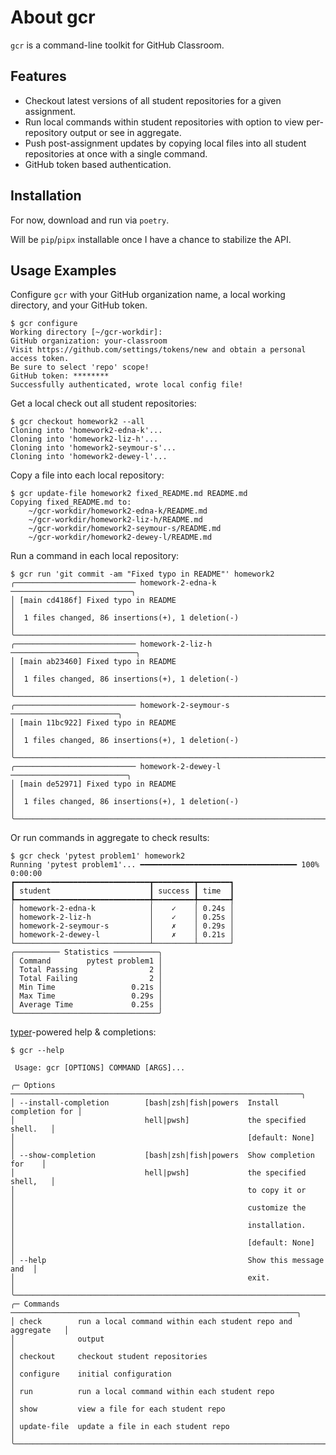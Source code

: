 # About gcr

`gcr` is a command-line toolkit for GitHub Classroom.

## Features

- Checkout latest versions of all student repositories for a given assignment.
- Run local commands within student repositories with option to view per-repository output or see in aggregate.
- Push post-assignment updates by copying local files into all student repositories at once with a single command.
- GitHub token based authentication.

## Installation

For now, download and run via `poetry`.

Will be `pip`/`pipx` installable once I have a chance to stabilize the API.

## Usage Examples

Configure `gcr` with your GitHub organization name, a local working directory, and your GitHub token.

```console
$ gcr configure
Working directory [~/gcr-workdir]:
GitHub organization: your-classroom
Visit https://github.com/settings/tokens/new and obtain a personal access token.
Be sure to select 'repo' scope!
GitHub token: ********
Successfully authenticated, wrote local config file!
```

Get a local check out all student repositories:

```console
$ gcr checkout homework2 --all
Cloning into 'homework2-edna-k'...
Cloning into 'homework2-liz-h'...
Cloning into 'homework2-seymour-s'...
Cloning into 'homework2-dewey-l'...
```

Copy a file into each local repository:
```console
$ gcr update-file homework2 fixed_README.md README.md
Copying fixed_README.md to:
    ~/gcr-workdir/homework2-edna-k/README.md
    ~/gcr-workdir/homework2-liz-h/README.md
    ~/gcr-workdir/homework2-seymour-s/README.md
    ~/gcr-workdir/homework2-dewey-l/README.md
```

Run a command in each local repository:
```
$ gcr run 'git commit -am "Fixed typo in README"' homework2
╭─────────────────────────── homework-2-edna-k ───────────────────────────╮
│ [main cd4186f] Fixed typo in README                                     │
│  1 files changed, 86 insertions(+), 1 deletion(-)                       │
╰─────────────────────────────────────────────────────────────────────────╯
╭─────────────────────────── homework-2-liz-h ────────────────────────────╮
│ [main ab23460] Fixed typo in README                                     │
│  1 files changed, 86 insertions(+), 1 deletion(-)                       │
╰─────────────────────────────────────────────────────────────────────────╯
╭─────────────────────────── homework-2-seymour-s ────────────────────────╮
│ [main 11bc922] Fixed typo in README                                     │
│  1 files changed, 86 insertions(+), 1 deletion(-)                       │
╰─────────────────────────────────────────────────────────────────────────╯
╭─────────────────────────── homework-2-dewey-l ──────────────────────────╮
│ [main de52971] Fixed typo in README                                     │
│  1 files changed, 86 insertions(+), 1 deletion(-)                       │
╰─────────────────────────────────────────────────────────────────────────╯
```

Or run commands in aggregate to check results:
```
$ gcr check 'pytest problem1' homework2
Running 'pytest problem1'... ━━━━━━━━━━━━━━━━━━━━━━━━━━━━━━━━━━━ 100% 0:00:00
┏━━━━━━━━━━━━━━━━━━━━━━━━━━━━━━┳━━━━━━━━━┳━━━━━━━┓
┃ student                      ┃ success ┃ time  ┃
┡━━━━━━━━━━━━━━━━━━━━━━━━━━━━━━╇━━━━━━━━━╇━━━━━━━┩
│ homework-2-edna-k            │    ✓    │ 0.24s │
│ homework-2-liz-h             │    ✓    │ 0.25s │
│ homework-2-seymour-s         │    ✗    │ 0.29s │
│ homework-2-dewey-l           │    ✗    │ 0.21s │
└──────────────────────────────┴─────────┴───────┘
╭────────── Statistics ──────────╮
│ Command        pytest problem1 │
│ Total Passing                2 │
│ Total Failing                2 │
│ Min Time                 0.21s │
│ Max Time                 0.29s │
│ Average Time             0.25s │
╰────────────────────────────────╯
```

[typer](https://typer.tiangolo.com/)-powered help & completions:

```console
$ gcr --help

 Usage: gcr [OPTIONS] COMMAND [ARGS]...

╭─ Options ─────────────────────────────────────────────────────────────────╮
│ --install-completion        [bash|zsh|fish|powers  Install completion for │
│                             hell|pwsh]             the specified shell.   │
│                                                    [default: None]        │
│ --show-completion           [bash|zsh|fish|powers  Show completion for    │
│                             hell|pwsh]             the specified shell,   │
│                                                    to copy it or          │
│                                                    customize the          │
│                                                    installation.          │
│                                                    [default: None]        │
│ --help                                             Show this message and  │
│                                                    exit.                  │
╰───────────────────────────────────────────────────────────────────────────╯
╭─ Commands ────────────────────────────────────────────────────────────────╮
│ check        run a local command within each student repo and aggregate   │
│              output                                                       │
│ checkout     checkout student repositories                                │
│ configure    initial configuration                                        │
│ run          run a local command within each student repo                 │
│ show         view a file for each student repo                            │
│ update-file  update a file in each student repo                           │
╰───────────────────────────────────────────────────────────────────────────╯
```
